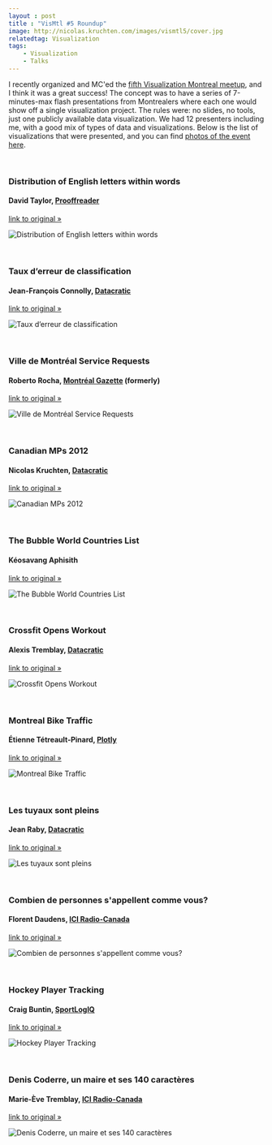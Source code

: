 ```yaml
---
layout : post
title : "VisMtl #5 Roundup"
image: http://nicolas.kruchten.com/images/vismtl5/cover.jpg
relatedtag: Visualization
tags:
    - Visualization
    - Talks
---
```


I recently organized and MC'ed the [fifth Visualization Montreal meetup][vm], and I think it was a great success! The concept was to have a series of 7-minutes-max flash presentations from Montrealers where each one would show off a single visualization project. The rules were: no slides, no tools, just one publicly available data visualization. We had 12 presenters including me, with a good mix of types of data and visualizations. Below is the list of visualizations that were presented, and you can find [photos of the event here](http://www.meetup.com/vismtl/photos/all_photos/?photoAlbumId=26009797).

<br />
<!-- more -->

### Distribution of English letters within words

#### David Taylor, [Prooffreader][pf]

[link to original &raquo;](http://www.prooffreader.com/2014/05/graphing-distribution-of-english.html)

![Distribution of English letters within words](http://nicolas.kruchten.com/images/vismtl5/taylor.png)

<br />

### Taux d’erreur de classification

#### Jean-François Connolly, [Datacratic][dc]

[link to original &raquo;](https://jf-connolly.github.io/doc/other_figures/projection_from_hell.pdf)

![Taux d’erreur de classification](http://nicolas.kruchten.com/images/vismtl5/connolly.png)

<br />

### Ville de Montréal Service Requests

#### Roberto Rocha, [Montréal Gazette][mg] (formerly)

[link to original &raquo;](http://mojotrotters.com/viz/311_chart.html)

![Ville de Montréal Service Requests](http://nicolas.kruchten.com/images/vismtl5/rocha.png)


<br />


### Canadian MPs 2012

#### Nicolas Kruchten, [Datacratic][dc]

[link to original &raquo;](http://nicolas.kruchten.com/vismtl5/dotplot.png)

![Canadian MPs 2012](http://nicolas.kruchten.com/images/vismtl5/kruchten.png)

<br />


### The Bubble World Countries List

#### Kéosavang Aphisith

[link to original &raquo;](http://www.spinxp.com/)

![The Bubble World Countries List](http://nicolas.kruchten.com/images/vismtl5/apisith.png)

<br />


### Crossfit Opens Workout

#### Alexis Tremblay, [Datacratic][dc]

[link to original &raquo;](http://atremblay.github.io/AMRAP/Alexis%20Tremblay%20-%20Vis%20Mtl%20-%20Crossfit%20Opens%2015.1.png)

![Crossfit Opens Workout](http://nicolas.kruchten.com/images/vismtl5/atremblay.png)

<br />



### Montreal Bike Traffic

#### Étienne Tétreault-Pinard, [Plotly][pl]

[link to original &raquo;](http://etpinard.github.io/VisMTL/)

![Montreal Bike Traffic](http://nicolas.kruchten.com/images/vismtl5/pinard.png)

<br />


### Les tuyaux sont pleins

#### Jean Raby, [Datacratic][dc]


[link to original &raquo;](http://raby.sh/vismtl/vismtl.html)

![Les tuyaux sont pleins](http://nicolas.kruchten.com/images/vismtl5/raby.png)

<br />


### Combien de personnes s'appellent comme vous?

#### Florent Daudens, [ICI Radio-Canada][rc]


[link to original &raquo;](http://ici.radio-canada.ca/nouvelles/societe/2014/08/29/005-banque-prenoms-quebec-enfants-les-plus-populaires-1980-moteur-de-recherche.shtml)

![Combien de personnes s'appellent comme vous?](http://nicolas.kruchten.com/images/vismtl5/daudens.png)

<br />


### Hockey Player Tracking

#### Craig Buntin, [SportLogIQ][sl]


[link to original &raquo;](http://sportlogiq.com/Viz/Viz-Sportlogiq.jpg)

![Hockey Player Tracking](http://nicolas.kruchten.com/images/vismtl5/buntin.png)

<br />


### Denis Coderre, un maire et ses 140 caractères

#### Marie-Ève Tremblay, [ICI Radio-Canada][rc]


[link to original &raquo;](http://ici.radio-canada.ca/special/denis-coderre-montreal-twitter/)

![Denis Coderre, un maire et ses 140 caractères](http://nicolas.kruchten.com/images/vismtl5/metremblay.png)



[vm]: http://www.meetup.com/vismtl/events/220759229/
[dc]: http://datacratic.com
[pf]: http://www.prooffreader.com/
[rc]: http://ici.radio-canada.ca/
[sl]: http://www.sportlogiq.com/
[pl]: http://www.plot.ly/
[mg]: http://montrealgazette.com/
[pf2]: http://packetfence.com/
